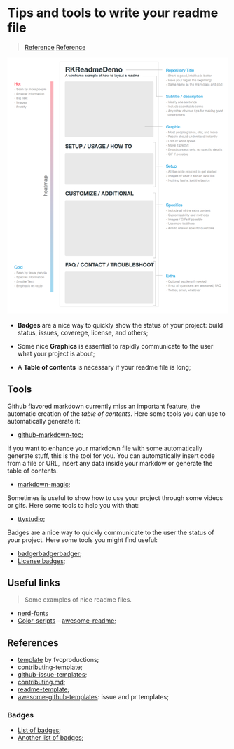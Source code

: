 # Tips and tools to write your readme file

> [Reference](https://help.github.com/articles/about-readmes/)
> [Reference](https://medium.freecodecamp.org/how-to-get-up-to-3500-github-stars-in-one-week-339102b62a8f)

![Readme structure](./readme-structure.png)

- **Badges** are a nice way to quickly show the status of your project: build
  status, issues, coverege, license, and others;

- Some nice **Graphics** is essential to rapidly communicate to the user what your project is about;

- A **Table of contents** is necessary if your readme file is long;

## Tools

Github flavored markdown currently miss an important feature, the automatic
creation of the *table of contents*. Here some tools you can use to
automatically generate it:

- [github-markdown-toc](https://github.com/ekalinin/github-markdown-toc);

If you want to enhance your markdown file with some automatically generate
stuff, this is the tool for you. You can automatically insert code from a file
or URL, insert any data inside your markdow or generate the table of contents.

- [markdown-magic](https://github.com/DavidWells/markdown-magic);

Sometimes is useful to show how to use your project through some videos or
gifs. Here some tools to help you with that:

- [ttystudio](https://github.com/chjj/ttystudio);

Badges are a nice way to quickly communicate to the user the status of your
project. Here some tools you might find useful:

- [badgerbadgerbadger](https://github.com/badges/badgerbadgerbadger);
- [License badges](https://gist.github.com/lukas-h/2a5d00690736b4c3a7ba);

## Useful links
> Some examples of nice readme files.

- [nerd-fonts](https://github.com/ryanoasis/nerd-fonts/blob/master/readme.md)
- [Color-scripts](https://github.com/stark/Color-Scripts)
- [awesome-readme](https://github.com/matiassingers/awesome-readme);

## References

- [template](https://gist.github.com/fvcproductions/1bfc2d4aecb01a834b46) by
  fvcproductions;
- [contributing-template](https://github.com/nayafia/contributing-template);
- [github-issue-templates](https://github.com/stevemao/github-issue-templates);
- [contributing.md](https://gist.github.com/briandk/3d2e8b3ec8daf5a27a62);
- [readme-template](https://gist.github.com/PurpleBooth/109311bb0361f32d87a2);
- [awesome-github-templates](https://github.com/devspace/awesome-github-templates): issue and pr templates;

### Badges

- [List of badges](https://naereen.github.io/badges/);
- [Another list of badges](https://gist.github.com/lukas-h/2a5d00690736b4c3a7ba);
